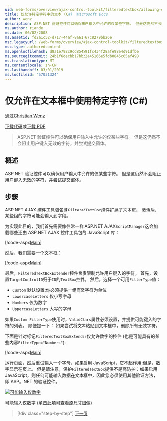 ```yaml
---
uid: web-forms/overview/ajax-control-toolkit/filteredtextbox/allowing-only-certain-characters-in-a-text-box-cs
title: 仅允许特定字符中的文本 (C#) |Microsoft Docs
author: wenz
description: ASP.NET 验证控件可以确保用户输入中允许的仅某些字符。 但是这仍然不会阻止用户根据键入的无效...
ms.author: riande
ms.date: 06/02/2008
ms.assetid: fd2a1c52-d717-44af-8a61-67c8279bb26e
msc.legacyurl: /web-forms/overview/ajax-control-toolkit/filteredtextbox/allowing-only-certain-characters-in-a-text-box-cs
msc.type: authoredcontent
ms.openlocfilehash: d8a1e792c9cd854591fc434f28afe98e4d91dfbe
ms.sourcegitcommit: 24b1f6decbb17bb22a45166e5fdb0845c65af498
ms.translationtype: MT
ms.contentlocale: zh-CN
ms.lasthandoff: 03/01/2019
ms.locfileid: "57031324"
---
```

<a name="allowing-only-certain-characters-in-a-text-box-c"></a>仅允许在文本框中使用特定字符 (C#)
====================
通过[Christian Wenz](https://github.com/wenz)

[下载代码](http://download.microsoft.com/download/4/c/2/4c2def7a-0d23-4055-91f9-1f18504167d7/FilteredTextBox0.cs.zip)或[下载 PDF](http://download.microsoft.com/download/b/6/a/b6ae89ee-df69-4c87-9bfb-ad1eb2b23373/filteredtextbox0CS.pdf)

> ASP.NET 验证控件可以确保用户输入中允许的仅某些字符。 但是这仍然不会阻止用户键入无效的字符，并尝试提交窗体。


## <a name="overview"></a>概述

ASP.NET 验证控件可以确保用户输入中允许的仅某些字符。 但是这仍然不会阻止用户键入无效的字符，并尝试提交窗体。

## <a name="steps"></a>步骤

ASP.NET AJAX 控件工具包包含`FilteredTextBox`控件扩展了文本框。 激活后，某些组的字符可能会输入到字段。

为实现此目的，我们首先需要像往常一样 ASP.NET AJAX`ScriptManager`这会加载哪些还由 ASP.NET AJAX 控件工具包的 JavaScript 库：

[!code-aspx[Main](allowing-only-certain-characters-in-a-text-box-cs/samples/sample1.aspx)]

然后，我们需要一个文本框：

[!code-aspx[Main](allowing-only-certain-characters-in-a-text-box-cs/samples/sample2.aspx)]

最后，`FilteredTextBoxExtender`控件负责限制允许用户键入的字符。 首先，设置`TargetControlID`归于`ID`的`TextBox`控件。 然后，选择一个可用`FilterType`值：

- `Custom` 默认设置;你必须提供一组有效字符为单位
- `LowercaseLetters` 仅小写字母
- `Numbers` 仅为数字
- `UppercaseLetters` 大写的字母

如果`Custom FilterType`使用时，`ValidChars`属性必须设置，并提供可能键入的字符的列表。 顺便提一下： 如果尝试将文本粘贴到文本框中，删除所有无效字符。

下面是针对标记`FilteredTextBoxExtender`仅允许数字的控件 (也是可能具有的某些内容`FilterType="Numbers"`):

[!code-aspx[Main](allowing-only-certain-characters-in-a-text-box-cs/samples/sample3.aspx)]

运行页面，然后重试输入一个字母，如果启用 JavaScript，它不起作用;但是，数字显示在页上。 但是请注意，保护`FilteredTextBox`提供不是高防护：如果启用 JavaScript，则任何可能输入数据在文本框中，因此您必须使用其他验证方法，即 ASP。NET 的验证控件。


[![可能输入仅数字](allowing-only-certain-characters-in-a-text-box-cs/_static/image2.png)](allowing-only-certain-characters-in-a-text-box-cs/_static/image1.png)

可能输入仅数字 ([单击此项可查看原尺寸图像](allowing-only-certain-characters-in-a-text-box-cs/_static/image3.png))

> [!div class="step-by-step"]
> [下一页](allowing-only-certain-characters-in-a-text-box-vb.md)
